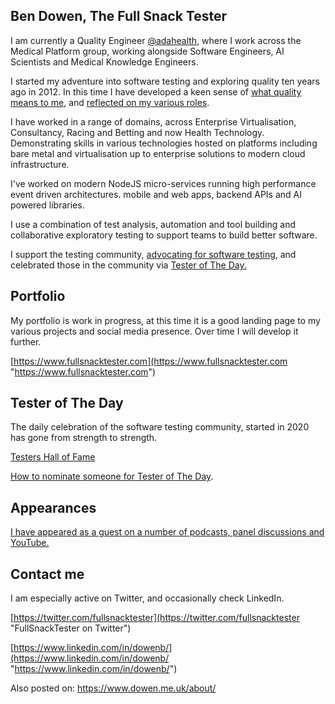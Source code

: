 ## Ben Dowen, The Full Snack Tester

I am currently a Quality Engineer [@adahealth](https://twitter.com/adahealth), where I work across the Medical Platform group, working alongside Software Engineers, AI Scientists and Medical Knowledge Engineers.

I started my adventure into software testing and exploring quality ten years ago in 2012. In this time I have developed a keen sense of [what quality means to me](https://www.dowen.me.uk/what-does-quality-mean-to-me/ "What quality means to me"), and [reflected on my various roles](https://www.dowen.me.uk/when-is-a-tester-not-a-tester/ "When is a software tester not a software tester").

I have worked in a range of domains, across Enterprise Virtualisation, Consultancy, Racing and Betting and now Health Technology. Demonstrating skills in various technologies hosted on platforms including bare metal and virtualisation up to enterprise solutions to modern cloud infrastructure.

I've worked on modern NodeJS micro-services running high performance event driven architectures. mobile and web apps, backend APIs and AI powered libraries.

I use a combination of test analysis, automation and tool building and collaborative exploratory testing to support teams to build better software.

I support the testing community, [advocating for software testing](https://youtu.be/lZgtN0d9i4w "Ben talking with Karen Tests Stuff on YouTube"), and celebrated those in the community via [Tester of The Day.](https://www.testeroftheday.com "Tester of The Day")

## Portfolio

My portfolio is work in progress, at this time it is a good landing page to my various projects and social media presence. Over time I will develop it further.

[https://www.fullsnacktester.com](https://www.fullsnacktester.com "https://www.fullsnacktester.com")

## Tester of The Day

The daily celebration of the software testing community, started in 2020 has gone from  strength to strength.

[Testers Hall of Fame](https://www.testeroftheday.com "Testers Hall of Fame")

[How to nominate someone for Tester of The Day](https://www.dowen.me.uk/how-to-nominate-someone-for-testeroftheday/ "How to nominate for tester of the day").

## Appearances

[I have appeared as a guest on a number of podcasts, panel discussions and YouTube.](https://www.dowen.me.uk/appearances/)

## Contact me

I am especially active on Twitter, and occasionally check LinkedIn.

[https://twitter.com/fullsnacktester](https://twitter.com/fullsnacktester "FullSnackTester on Twitter")

[https://www.linkedin.com/in/dowenb/](https://www.linkedin.com/in/dowenb/ "https://www.linkedin.com/in/dowenb/")

Also posted on: https://www.dowen.me.uk/about/
